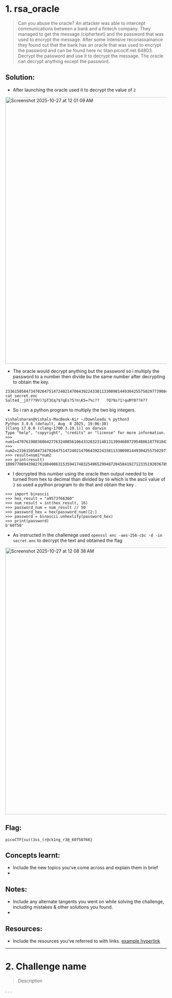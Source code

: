 # 1. rsa_oracle

> Can you abuse the oracle?
An attacker was able to intercept communications between a bank and a fintech company. They managed to get the message (ciphertext) and the password that was used to encrypt the message.
After some intensive reconassainance they found out that the bank has an oracle that was used to encrypt the password and can be found here nc titan.picoctf.net 64803. Decrypt the password and use it to decrypt the message. The oracle can decrypt anything except the password.


## Solution:

- After launching the oracle used it to decrypt the value of `2` 

<img width="1280" height="832" alt="Screenshot 2025-10-27 at 12 01 09 AM" src="https://github.com/user-attachments/assets/6c564974-318d-480c-8479-04eccbe2a197" />

- The oracle would decrypt anything but the password so i multiply the password to a number then divide bu the same number after decrypting to obtain the key.
```
2336150584734702647514724021470643922433811330098144930425575029773908475892259185520495303353109615046654428965662643241365308392679139063000973730368839root@cc71042c3bbd:/shared# cat secret.enc
Salted__jX???9V)?pT3Ͼq?$?qEs?5?n\K5=?%c??	?Q?9s?1!quM?0??4??
```
- So i ran a python program to multiply the two big integers.
```
vishalsharan@Vishals-MacBook-Air ~/Downloads % python3 
Python 3.9.6 (default, Aug  8 2025, 19:06:38) 
[Clang 17.0.0 (clang-1700.3.19.1)] on darwin
Type "help", "copyright", "credits" or "license" for more information.
>>> num1=4707619883686427763240856106433203231481313994680729548861877810439954027216515481620077982254465432294427487895036699854948548980054737181231034760249505
>>> num2=2336150584734702647514724021470643922433811330098144930425575029773908475892259185520495303353109615046654428965662643241365308392679139063000973730368839
>>> result=num1*num2
>>> print(result)
10997708943982761084006315359417483254965299487204584192712335192036789472336196626179282134890223733758401125471056267054908321079024432384222437910457194483711112753102678178170094968585207806212096960492328042941752878907452001886104974213833155189826877814877017136978779880432127774578986380439317174695
```
- I decrypted this number using the oracle then output needed to be turned from hex to decimal than divided by `50` which is the ascii value of `2` so used a python program to do that and obtain the key .

```
>>> import binascii
>>> hex_result = "a9573f66360"
>>> num_result = int(hex_result, 16)
>>> password_num = num_result // 50
>>> password_hex = hex(password_num)[2:]
>>> password = binascii.unhexlify(password_hex)
>>> print(password)
b'60f50'

```
- As instructed in the challenege used `openssl enc -aes-256-cbc -d -in secret.enc` to decrypt the text and obtained the flag 

<img width="1280" height="832" alt="Screenshot 2025-10-27 at 12 08 38 AM" src="https://github.com/user-attachments/assets/feacd756-f1e4-45a6-80e1-424db1771ae9" />


## Flag:

```
picoCTF{su((3ss_(r@ck1ng_r3@_60f50766}
```

## Concepts learnt:

- Include the new topics you've come across and explain them in brief
- 

## Notes:

- Include any alternate tangents you went on while solving the challenge, including mistakes & other solutions you found.
- 

## Resources:

- Include the resources you've referred to with links. [example hyperlink](https://google.com)


***

# 2. Challenge name

> Description

.
.
.

